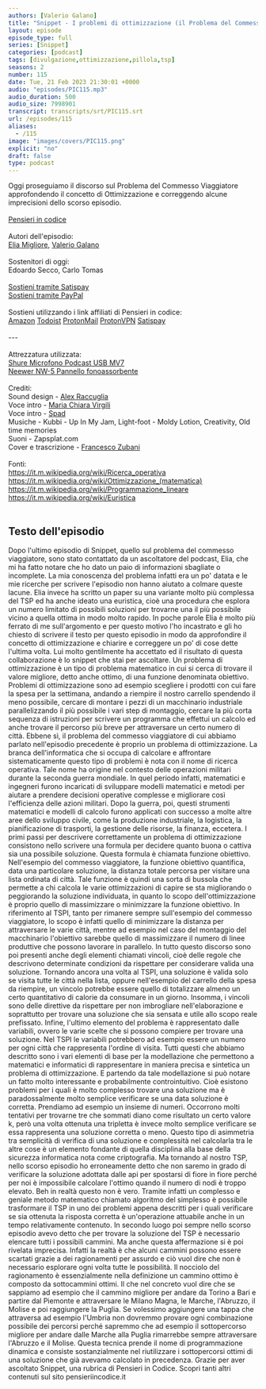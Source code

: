 ```yaml
---
authors: [Valerio Galano]
title: "Snippet - I problemi di ottimizzazione (il Problema del Commesso Viaggiatore errata corrige)"
layout: episode
episode_type: full
series: [Snippet]
categories: [podcast]
tags: [divulgazione,ottimizzazione,pillola,tsp]
seasons: 2
number: 115
date: Tue, 21 Feb 2023 21:30:01 +0000
audio: "episodes/PIC115.mp3"
audio_duration: 500
audio_size: 7998901
transcript: transcripts/srt/PIC115.srt
url: /episodes/115
aliases: 
  - /115
image: "images/covers/PIC115.png"
explicit: "no"
draft: false
type: podcast
---
```

Oggi proseguiamo il discorso sul Problema del Commesso Viaggiatore approfondendo il concetto di Ottimizzazione e correggendo alcune imprecisioni dello scorso episodio.<br /><br /><a href="https://pensieriincodice.it" target="_blank" rel="noreferrer noopener">Pensieri in codice</a><br /><br />Autori dell'episodio:<br /><a href="https://github.com/eliax1996" target="_blank" rel="noreferrer noopener">Elia Migliore</a>, <a href="https://valeriogalano.it" target="_blank" rel="noreferrer noopener">Valerio Galano</a><br /><br />Sostenitori di oggi:<br />Edoardo Secco, Carlo Tomas<br /><br /><a href="https://www.satispay.com/download/qrcode/S6Y-CON--EC548199-5F32-4BD6-AAF5-73A999744E56" target="_blank" rel="noreferrer noopener">Sostieni tramite Satispay</a> <br /><a href="https://www.paypal.com/donate/?hosted_button_id=HRKMD7X43R7SS" target="_blank" rel="noreferrer noopener">Sostieni tramite PayPal</a><br /><br />Sostieni utilizzando i link affiliati di Pensieri in codice:<br /><a href="https://amzn.to/3CPOWgC" target="_blank" rel="noreferrer noopener">Amazon</a> <a href="https://doist.grsm.io/valeriogalano5066" target="_blank" rel="noreferrer noopener">Todoist</a> <a href="https://go.getproton.me/SHMB" target="_blank" rel="noreferrer noopener">ProtonMail</a> <a href="https://go.getproton.me/SHN0" target="_blank" rel="noreferrer noopener">ProtonVPN</a> <a href="https://bit.ly/3fQUVaU" target="_blank" rel="noreferrer noopener">Satispay</a><br /><br />---<br /><br />Attrezzatura utilizzata:<br /><a href="https://amzn.to/3862ZRf" target="_blank" rel="noreferrer noopener">Shure Microfono Podcast USB MV7</a><br /><a href="https://amzn.to/3rysTFP" target="_blank" rel="noreferrer noopener">Neewer NW-5 Pannello fonoassorbente</a><br /><br />Crediti:<br />Sound design - <a href="https://ulti.media/" target="_blank" rel="noreferrer noopener">Alex Raccuglia</a><br />Voce intro - <a href="https://linktr.ee/dannatiarchitettipodcast/" target="_blank" rel="noreferrer noopener">Maria Chiara Virgili</a><br />Voce intro - <a href="https://mercuriopodcast.com/" target="_blank" rel="noreferrer noopener">Spad</a><br />Musiche - Kubbi - Up In My Jam, Light-foot - Moldy Lotion, Creativity, Old time memories<br />Suoni - Zapsplat.com<br />Cover e trascrizione - <a href="https://it.linkedin.com/in/francesco-zubani-5957081a6" rel="noopener">Francesco Zubani</a><br /><br />Fonti:<br />https://it.m.wikipedia.org/wiki/Ricerca_operativa<br />https://it.m.wikipedia.org/wiki/Ottimizzazione_(matematica)<br />https://it.m.wikipedia.org/wiki/Programmazione_lineare<br />https://it.m.wikipedia.org/wiki/Euristica<br /><br />

<!-- more -->

## Testo dell'episodio

Dopo l'ultimo episodio di Snippet, quello sul problema del commesso viaggiatore, sono
stato contattato da un ascoltatore del podcast, Elia, che mi ha fatto notare che ho dato un
paio di informazioni sbagliate o incomplete.
La mia conoscenza del problema infatti era un po' datata e le mie ricerche per scrivere
l'episodio non hanno aiutato a colmare queste lacune.
Elia invece ha scritto un paper su una variante molto più complessa del TSP ed ha anche ideato
una euristica, cioè una procedura che esplora un numero limitato di possibili soluzioni
per trovarne una il più possibile vicino a quella ottima in modo molto rapido.
In poche parole Elia è molto più ferrato di me sull'argomento e per questo motivo
l'ho incastrato e gli ho chiesto di scrivere il testo per questo episodio in modo da approfondire
il concetto di ottimizzazione e chiarire e correggere un po' di cose dette l'ultima
volta.
Lui molto gentilmente ha accettato ed il risultato di questa collaborazione è lo snippet che
stai per ascoltare.
Un problema di ottimizzazione è un tipo di problema matematico in cui si cerca di
trovare il valore migliore, detto anche ottimo, di una funzione denominata obiettivo.
Problemi di ottimizzazione sono ad esempio scegliere i prodotti con cui fare la spesa
per la settimana, andando a riempire il nostro carrello spendendo il meno possibile, cercare
di montare i pezzi di un macchinario industriale parallelizzando il più possibile i vari
step di montaggio, cercare la più corta sequenza di istruzioni per scrivere un programma
che effettui un calcolo ed anche trovare il percorso più breve per attraversare un certo
numero di città.
Ebbene sì, il problema del commesso viaggiatore di cui abbiamo parlato nell'episodio precedente
è proprio un problema di ottimizzazione.
La branca dell'informatica che si occupa di calcolare e affrontare sistematicamente
questo tipo di problemi è nota con il nome di ricerca operativa.
Tale nome ha origine nel contesto delle operazioni militari durante la seconda guerra mondiale.
In quel periodo infatti, matematici e ingegneri furono incaricati di sviluppare modelli matematici
e metodi per aiutare a prendere decisioni operative complesse e migliorare così l'efficienza
delle azioni militari.
Dopo la guerra, poi, questi strumenti matematici e modelli di calcolo furono applicati con
successo a molte altre aree dello sviluppo civile, come la produzione industriale, la
logistica, la pianificazione di trasporti, la gestione delle risorse, la finanza, eccetera.
I primi passi per descrivere correttamente un problema di ottimizzazione consistono
nello scrivere una formula per decidere quanto buona o cattiva sia una possibile soluzione.
Questa formula è chiamata funzione obiettivo.
Nell'esempio del commesso viaggiatore, la funzione obiettivo quantifica, data una particolare
soluzione, la distanza totale percorsa per visitare una lista ordinata di città.
Tale funzione è quindi una sorta di bussola che permette a chi calcola le varie ottimizzazioni
di capire se sta migliorando o peggiorando la soluzione individuata, in quanto lo scopo
dell'ottimizzazione è proprio quello di massimizzare o minimizzare la funzione obiettivo.
In riferimento al TSPI, tanto per rimanere sempre sull'esempio del commesso viaggiatore,
lo scopo è infatti quello di minimizzare la distanza per attraversare le varie città,
mentre ad esempio nel caso del montaggio del macchinario l'obiettivo sarebbe quello di
massimizzare il numero di linee produttive che possono lavorare in parallelo.
In tutto questo discorso sono poi presenti anche degli elementi chiamati vincoli, cioè
delle regole che descrivono determinate condizioni da rispettare per considerare valida una soluzione.
Tornando ancora una volta al TSPI, una soluzione è valida solo se visita tutte le città nella
lista, oppure nell'esempio del carrello della spesa da riempire, un vincolo potrebbe essere
quello di totalizzare almeno un certo quantitativo di calorie da consumare in un giorno.
Insomma, i vincoli sono delle direttive da rispettare per non imbrogliare nell'elaborazione
e soprattutto per trovare una soluzione che sia sensata e utile allo scopo reale prefissato.
Infine, l'ultimo elemento del problema è rappresentato dalle variabili, ovvero le varie
scelte che si possono compiere per trovare una soluzione. Nel TSPI le variabili potrebbero ad
esempio essere un numero per ogni città che rappresenta l'ordine di visita. Tutti
questi che abbiamo descritto sono i vari elementi di base per la modellazione che
permettono a matematici e informatici di rappresentare in maniera precisa e sintetica
un problema di ottimizzazione. E partendo da tale modellazione si può notare un fatto molto
interessante e probabilmente controintuitivo. Cioè esistono problemi per i quali è molto
complesso trovare una soluzione ma è paradossalmente molto semplice verificare se una data
soluzione è corretta. Prendiamo ad esempio un insieme di numeri. Occorrono molti tentativi
per trovarne tre che sommati diano come risultato un certo valore k, però una volta ottenuta una
tripletta è invece molto semplice verificare se essa rappresenta una soluzione corretta o
meno. Questo tipo di asimmetria tra semplicità di verifica di una soluzione e complessità nel
calcolarla tra le altre cose è un elemento fondante di quella disciplina alla base della
sicurezza informatica nota come criptografia. Ma tornando al nostro TSP, nello scorso episodio
ho erroneamente detto che non saremo in grado di verificare la soluzione adottata dalle api per
spostarsi di fiore in fiore perché per noi è impossibile calcolare l'ottimo quando il numero
di nodi è troppo elevato. Beh in realtà questo non è vero. Tramite infatti un complesso e geniale
metodo matematico chiamato algoritmo del simplesso è possibile trasformare il TSP in uno dei problemi
appena descritti per i quali verificare se sia ottenuta la risposta corretta è un'operazione
attuabile anche in un tempo relativamente contenuto. In secondo luogo poi sempre nello
scorso episodio avevo detto che per trovare la soluzione del TSP è necessario elencare tutti i
possibili cammini. Ma anche questa affermazione si è poi rivelata imprecisa. Infatti la realtà è
che alcuni cammini possono essere scartati grazie a dei ragionamenti per assurdo e ciò vuol dire
che non è necessario esplorare ogni volta tutte le possibilità. Il nocciolo del ragionamento è
essenzialmente nella definizione un cammino ottimo è composto da sottocammini ottimi. Il che nel
concreto vuol dire che se sappiamo ad esempio che il cammino migliore per andare da Torino a Bari
e partire dal Piemonte e attraversare le Milano Magna, le Marche, l'Abruzzo, il Molise e poi
raggiungere la Puglia. Se volessimo aggiungere una tappa che attraversa ad esempio l'Umbria non
dovremmo provare ogni combinazione possibile dei percorsi perché sapremmo che ad esempio
il sottopercorso migliore per andare dalle Marche alla Puglia rimarrebbe sempre attraversare
l'Abruzzo e il Molise. Questa tecnica prende il nome di programmazione dinamica e consiste
sostanzialmente nel riutilizzare i sottopercorsi ottimi di una soluzione che già avevamo calcolato
in precedenza. Grazie per aver ascoltato Snippet, una rubrica di Pensieri in Codice. Scopri tanti
altri contenuti sul sito pensieriincodice.it

